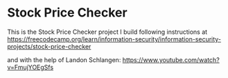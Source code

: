 # Stock Price Checker

This is the Stock Price Checker project I build following instructions at https://freecodecamp.org/learn/information-security/information-security-projects/stock-price-checker

and with the help of Landon Schlangen: https://www.youtube.com/watch?v=FmujYOEgSfs

